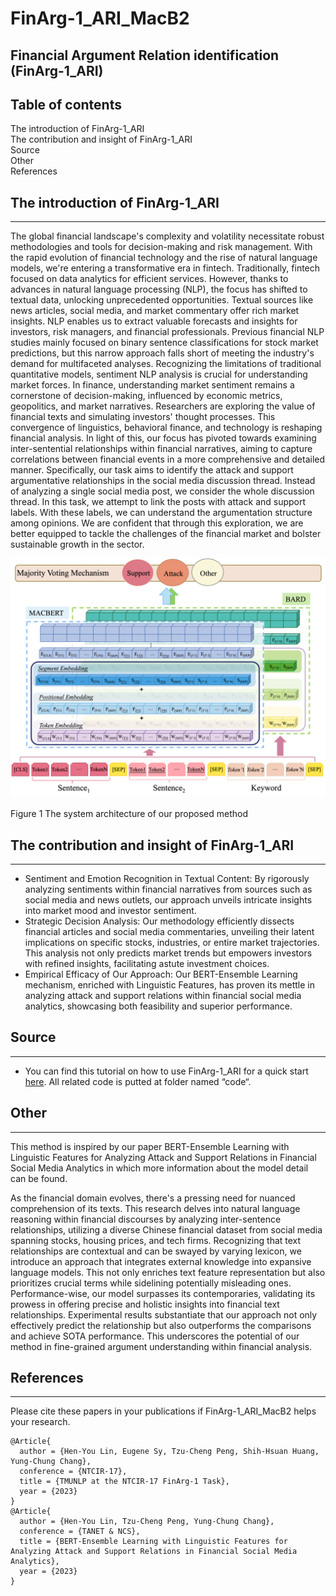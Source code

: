 # FinArg-1_ARI_MacB2
## Financial Argument Relation identification (FinArg-1_ARI)

## Table of contents
The introduction of FinArg-1_ARI  
The contribution and insight of FinArg-1_ARI  
Source  
Other  
References

## The introduction of FinArg-1_ARI  
---------------------------------------------------
The global financial landscape's complexity and volatility necessitate robust methodologies and tools for decision-making and risk management. With the rapid evolution of financial technology and the rise of natural language models, we're entering a transformative era in fintech. Traditionally, fintech focused on data analytics for efficient services. However, thanks to advances in natural language processing (NLP), the focus has shifted to textual data, unlocking unprecedented opportunities. Textual sources like news articles, social media, and market commentary offer rich market insights. NLP enables us to extract valuable forecasts and insights for investors, risk managers, and financial professionals.
Previous financial NLP studies mainly focused on binary sentence classifications for stock market predictions, but this narrow approach falls short of meeting the industry's demand for multifaceted analyses. Recognizing the limitations of traditional quantitative models, sentiment NLP analysis is crucial for understanding market forces.
In finance, understanding market sentiment remains a cornerstone of decision-making, influenced by economic metrics, geopolitics, and market narratives. Researchers are exploring the value of financial texts and simulating investors' thought processes. This convergence of linguistics, behavioral finance, and technology is reshaping financial analysis.
In light of this, our focus has pivoted towards examining inter-sentential relationships within financial narratives, aiming to capture correlations between financial events in a more comprehensive and detailed manner. Specifically, our task aims to identify the attack and support argumentative relationships in the social media discussion thread. Instead of analyzing a single social media post, we consider the whole discussion thread. In this task, we attempt to link the posts with attack and support labels. With these labels, we can understand the argumentation structure among opinions. We are confident that through this exploration, we are better equipped to tackle the challenges of the financial market and bolster sustainable growth in the sector.  

![Image](https://github.com/nlptmu/FinArg-1_ARI_MacB2/blob/main/figure/framework_for_github.png)

Figure 1 The system architecture of our proposed method


## The contribution and insight of FinArg-1_ARI   
---------------------------------------------------
-	Sentiment and Emotion Recognition in Textual Content: By rigorously analyzing sentiments within financial narratives from sources such as social media and news outlets, our approach unveils intricate insights into market mood and investor sentiment.  
-	Strategic Decision Analysis: Our methodology efficiently dissects financial articles and social media commentaries, unveiling their latent implications on specific stocks, industries, or entire market trajectories. This analysis not only predicts market trends but empowers investors with refined insights, facilitating astute investment choices.  
-	Empirical Efficacy of Our Approach: Our BERT-Ensemble Learning mechanism, enriched with Linguistic Features, has proven its mettle in analyzing attack and support relations within financial social media analytics, showcasing both feasibility and superior performance.

## Source  
---------------------------------------------------
- You can find this tutorial on how to use FinArg-1_ARI for a quick start [here](https://github.com/nlptmu/FinArg-1_ARI_MacB2/blob/main/code/Financial%20Argument%20Relation%20identification.ipynb). All related code is putted at folder named “code“.

## Other 
---------------------------------------------------
This method is inspired by our paper BERT-Ensemble Learning with Linguistic Features for Analyzing Attack and Support Relations in Financial Social Media Analytics in which more information about the model detail can be found.  

As the financial domain evolves, there's a pressing need for nuanced comprehension of its texts. This research delves into natural language reasoning within financial discourses by analyzing inter-sentence relationships, utilizing a diverse Chinese financial dataset from social media spanning stocks, housing prices, and tech firms. Recognizing that text relationships are contextual and can be swayed by varying lexicon, we introduce an approach that integrates external knowledge into expansive language models. This not only enriches text feature representation but also prioritizes crucial terms while sidelining potentially misleading ones. Performance-wise, our model surpasses its contemporaries, validating its prowess in offering precise and holistic insights into financial text relationships. Experimental results substantiate that our approach not only effectively predict the relationship but also outperforms the comparisons and achieve SOTA performance. This underscores the potential of our method in fine-grained argument understanding within financial analysis.


## References 
---------------------------------------------------
Please cite these papers in your publications if FinArg-1_ARI_MacB2 helps your research.

    @Article{
      author = {Hen-You Lin, Eugene Sy, Tzu-Cheng Peng, Shih-Hsuan Huang, Yung-Chung Chang},
      conference = {NTCIR-17},
      title = {TMUNLP at the NTCIR-17 FinArg-1 Task},
      year = {2023}
    }
    @Article{
      author = {Hen-You Lin, Tzu-Cheng Peng, Yung-Chung Chang},
      conference = {TANET & NCS},
      title = {BERT-Ensemble Learning with Linguistic Features for Analyzing Attack and Support Relations in Financial Social Media Analytics},
      year = {2023}
    }
